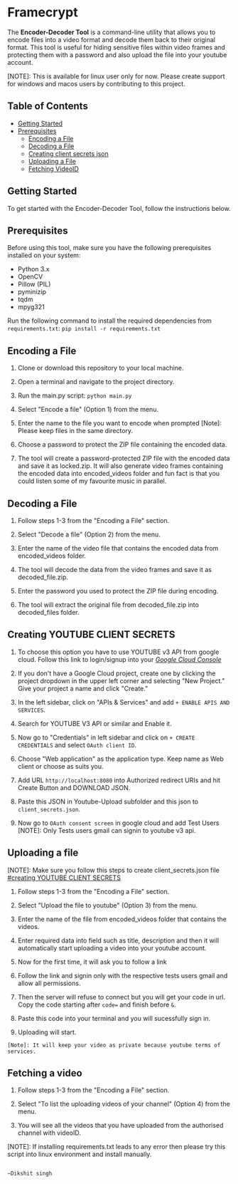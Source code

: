 # Framecrypt

The **Encoder-Decoder Tool** is a command-line utility that allows you to encode files into a video format and decode them back to their original format. This tool is useful for hiding sensitive files within video frames and protecting them with a password and also upload the file into your youtube account.

[NOTE]: This is available for linux user only for now. Please create support for windows and macos users by contributing to this project.

## Table of Contents
- [Getting Started](#getting-started)
- [Prerequisites](#prerequisites)
  - [Encoding a File](#encoding-a-file)
  - [Decoding a File](#decoding-a-file)
  - [Creating client secrets json](#creating-youtube-client-secrets)
  - [Uploading a File](#uploading-a-file)
  - [Fetching VideoID](#fetching-a-video)

## Getting Started
To get started with the Encoder-Decoder Tool, follow the instructions below.

## Prerequisites

Before using this tool, make sure you have the following prerequisites installed on your system:

- Python 3.x
- OpenCV
- Pillow (PIL)
- pyminizip
- tqdm
- mpyg321

Run the following command to install the required dependencies from `requirements.txt`:
    ```pip install -r requirements.txt```

## Encoding a File
  1. Clone or download this repository to your local machine.
  
  2. Open a terminal and navigate to the project directory.

  3. Run the main.py script: ```python main.py```

  4. Select "Encode a file" (Option 1) from the menu.

  5. Enter the name to the file you want to encode when prompted [Note]: Please keep files in the same directory.

  6. Choose a password to protect the ZIP file containing the encoded data.

  7. The tool will create a password-protected ZIP file with the encoded data and save it as locked.zip. It will also generate video frames containing the encoded data into encoded_videos folder and fun fact is that you could listen some of my favourite music in parallel.

## Decoding a File
  1. Follow steps 1-3 from the "Encoding a File" section.

  2. Select "Decode a file" (Option 2) from the menu.

  3. Enter the name of the video file that contains the encoded data from encoded_videos folder.

  4. The tool will decode the data from the video frames and save it as decoded_file.zip.

  5. Enter the password you used to protect the ZIP file during encoding.

  6. The tool will extract the original file from decoded_file.zip into decoded_files folder.


## Creating YOUTUBE CLIENT SECRETS
  1. To choose this option you have to use YOUTUBE v3 API from google cloud. Follow this link to login/signup into your [_Google Cloud Console_](https://console.cloud.google.com/)

  2. If you don't have a Google Cloud project, create one by clicking the project dropdown in the upper left corner and selecting "New Project." Give your project a name and click "Create."

  3. In the left sidebar, click on "APIs & Services" and add ```+ ENABLE APIS AND SERVICES```.

  4. Search for YOUTUBE V3 API or similar and Enable it.

  5. Now go to "Credentials" in left sidebar and click on ```+ CREATE CREDENTIALS``` and select ```OAuth client ID```.

  6. Choose "Web application" as the application type. Keep name as Web client or choose as suits you.

  7. Add URL ```http://localhost:8080``` into Authorized redirect URIs and hit Create Button and DOWNLOAD JSON.

  8. Paste this JSON in Youtube-Upload subfolder and this json to ```client_secrets.json```.

  9. Now go to ```OAuth consent screen``` in google cloud and add Test Users [NOTE]: Only Tests users gmail can signin to youtube v3 api.

  
## Uploading a file
  [NOTE]: Make sure you follow this steps to create client_secrets.json file [#creating YOUTUBE CLIENT SECRETS](creating-youtube-client-secrets)
    
  1. Follow steps 1-3 from the "Encoding a File" section.

  2. Select "Upload the file to youtube" (Option 3) from the menu.

  3. Enter the name of the file from encoded_videos folder that contains the videos.

  4. Enter required data into field such as title, description and then it will automatically start uploading a video into your youtube account.

  5. Now for the first time, it will ask you to follow a link

  6. Follow the link and signin only with the respective tests users gmail and allow all permissions.

  7. Then the server will refuse to connect but you will get your code in url. Copy the code starting after ```code=``` and finish before ```&```.

  8. Paste this code into your terminal and you will sucessfully sign in.

  9. Uploading will start.

    [Note]: It will keep your video as private because youtube terms of services.


## Fetching a video
  1. Follow steps 1-3 from the "Encoding a File" section.

  2. Select "To list the uploading videos of your channel" (Option 4) from the menu.

  3. You will see all the videos that you have uploaded from the authorised channel with videoID.


[NOTE]: If installing requirements.txt leads to any error then please try this script into linux environment and install manually.
   
                                                                                             ~Dikshit singh